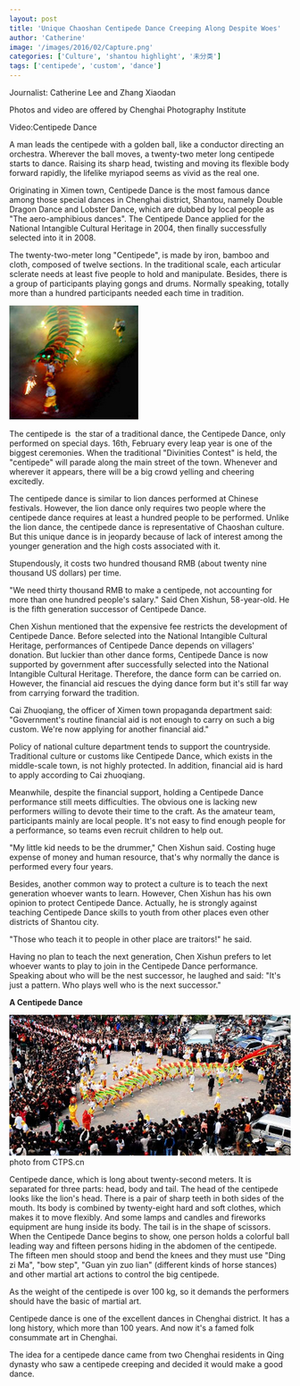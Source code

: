 ```yaml
---
layout: post
title: 'Unique Chaoshan Centipede Dance Creeping Along Despite Woes'
author: 'Catherine'
image: '/images/2016/02/Capture.png'
categories: ['Culture', 'shantou highlight', '未分类']
tags: ['centipede', 'custom', 'dance']
---
```


Journalist: Catherine Lee and Zhang Xiaodan

Photos and video are offered by Chenghai Photography Institute

Video:Centipede Dance

A man leads the centipede with a golden ball, like a conductor directing an orchestra. Wherever the ball moves, a twenty-two meter long centipede starts to dance. Raising its sharp head, twisting and moving its flexible body forward rapidly, the lifelike myriapod seems as vivid as the real one.

Originating in Ximen town, Centipede Dance is the most famous dance among those special dances in Chenghai district, Shantou, namely Double Dragon Dance and Lobster Dance, which are dubbed by local people as "The aero-amphibious dances". The Centipede Dance applied for the National Intangible Cultural Heritage in 2004, then finally successfully selected into it in 2008.

The twenty-two-meter long "Centipede", is made by iron, bamboo and cloth, composed of twelve sections. In the traditional scale, each articular sclerate needs at least five people to hold and manipulate. Besides, there is a group of participants playing gongs and drums. Normally speaking, totally more than a hundred participants needed each time in tradition.

![Capture](/images/2016/02/Capture.png)

The centipede is  the star of a traditional dance, the Centipede Dance, only performed on special days. 16th, February every leap year is one of the biggest ceremonies. When the traditional "Divinities Contest" is held, the "centipede" will parade along the main street of the town. Whenever and wherever it appears, there will be a big crowd yelling and cheering excitedly.

The centipede dance is similar to lion dances performed at Chinese festivals. However, the lion dance only requires two people where the centipede dance requires at least a hundred people to be performed. Unlike the lion dance, the centipede dance is representative of Chaoshan culture. But this unique dance is in jeopardy because of lack of interest among the younger generation and the high costs associated with it.

Stupendously, it costs two hundred thousand RMB (about twenty nine thousand US dollars) per time.

"We need thirty thousand RMB to make a centipede, not accounting for more than one hundred people's salary." Said Chen Xishun, 58-year-old. He is the fifth generation successor of Centipede Dance.

Chen Xishun mentioned that the expensive fee restricts the development of Centipede Dance. Before selected into the National Intangible Cultural Heritage, performances of Centipede Dance depends on villagers' donation. But luckier than other dance forms, Centipede Dance is now supported by government after successfully selected into the National Intangible Cultural Heritage. Therefore, the dance form can be carried on. However, the financial aid rescues the dying dance form but it's still far way from carrying forward the tradition.

Cai Zhuoqiang, the officer of Ximen town propaganda department said: "Government's routine financial aid is not enough to carry on such a big custom. We're now applying for another financial aid."

Policy of national culture department tends to support the countryside. Traditional culture or customs like Centipede Dance, which exists in the middle-scale town, is not highly protected. In addition, financial aid is hard to apply according to Cai zhuoqiang.

Meanwhile, despite the financial support, holding a Centipede Dance performance still meets difficulties. The obvious one is lacking new performers willing to devote their time to the craft. As the amateur team, participants mainly are local people. It's not easy to find enough people for a performance, so teams even recruit children to help out.

"My little kid needs to be the drummer," Chen Xishun said. Costing huge expense of money and human resource, that's why normally the dance is performed every four years.

Besides, another common way to protect a culture is to teach the next generation whoever wants to learn. However, Chen Xishun has his own opinion to protect Centipede Dance. Actually, he is strongly against teaching Centipede Dance skills to youth from other places even other districts of Shantou city.

"Those who teach it to people in other place are traitors!" he said.

Having no plan to teach the next generation, Chen Xishun prefers to let whoever wants to play to join in the Centipede Dance performance. Speaking about who will be the nest successor, he laughed and said: "It's just a pattern. Who plays well who is the next successor."

**A Centipede Dance**

[![the centipede dance](/images/2016/02/742a2d4d96ccb43d94e5619d42485610.jpg)](http://www.ctps.cn/photonet/product.asp?proid=1806914)photo from CTPS.cn

Centipede dance, which is long about twenty-second meters. It is separated for three parts: head, body and tail. The head of the centipede looks like the lion's head. There is a pair of sharp teeth in both sides of the mouth. Its body is combined by twenty-eight hard and soft clothes, which makes it to move flexibly. And some lamps and candles and fireworks equipment are hung inside its body. The tail is in the shape of scissors. When the Centipede Dance begins to show, one person holds a colorful ball leading way and fifteen persons hiding in the abdomen of the centipede. The fifteen men should stoop and bend the knees and they must use "Ding zi Ma", "bow step", "Guan yin zuo lian" (different kinds of horse stances) and other martial art actions to control the big centipede.

As the weight of the centipede is over 100 kg, so it demands the performers should have the basic of martial art.

Centipede dance is one of the excellent dances in Chenghai district. It has a long history, which more than 100 years. And now it's a famed folk consummate art in Chenghai.

The idea for a centipede dance came from two Chenghai residents in Qing dynasty who saw a centipede creeping and decided it would make a good dance.
